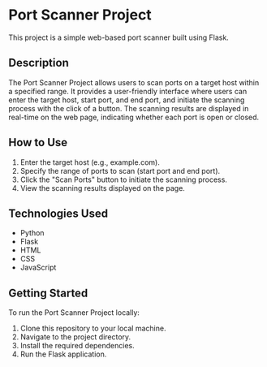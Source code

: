 # Port Scanner Project

This project is a simple web-based port scanner built using Flask.

## Description

The Port Scanner Project allows users to scan ports on a target host within a specified range. It provides a user-friendly interface where users can enter the target host, start port, and end port, and initiate the scanning process with the click of a button. The scanning results are displayed in real-time on the web page, indicating whether each port is open or closed.

## How to Use

1. Enter the target host (e.g., example.com).
2. Specify the range of ports to scan (start port and end port).
3. Click the "Scan Ports" button to initiate the scanning process.
4. View the scanning results displayed on the page.

## Technologies Used

- Python
- Flask
- HTML
- CSS
- JavaScript

## Getting Started

To run the Port Scanner Project locally:

1. Clone this repository to your local machine.
2. Navigate to the project directory.
3. Install the required dependencies.
4. Run the Flask application.

